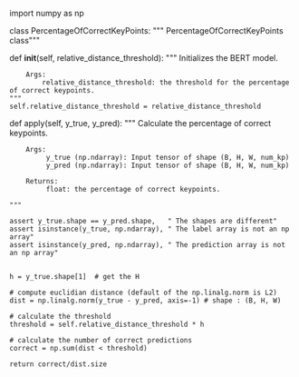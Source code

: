 import numpy as np

class PercentageOfCorrectKeyPoints:
  """  PercentageOfCorrectKeyPoints class""" 

  def __init__(self, relative_distance_threshold):
    """ Initializes the BERT model.

        Args:
            relative_distance_threshold: the threshold for the percentage of correct keypoints.
    """
    self.relative_distance_threshold = relative_distance_threshold

  def apply(self, y_true, y_pred):
    """ Calculate the percentage of correct keypoints.
        
        Args: 
             y_true (np.ndarray): Input tensor of shape (B, H, W, num_kp)
             y_pred (np.ndarray): Input tensor of shape (B, H, W, num_kp)
             
        Returns:
             float: the percentage of correct keypoints.

    """

    assert y_true.shape == y_pred.shape,   " The shapes are different"
    assert isinstance(y_true, np.ndarray), " The label array is not an np array"
    assert isinstance(y_pred, np.ndarray), " The prediction array is not an np array"

    
    h = y_true.shape[1]  # get the H

    # compute euclidian distance (default of the np.linalg.norm is L2)
    dist = np.linalg.norm(y_true - y_pred, axis=-1) # shape : (B, H, W)
    
    # calculate the threshold
    threshold = self.relative_distance_threshold * h

    # calculate the number of correct predictions
    correct = np.sum(dist < threshold)  

    return correct/dist.size
